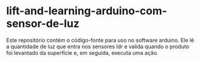 # lift-and-learning-arduino-com-sensor-de-luz
Este repositório contém o código-fonte para uso no software arduino. Ele lê a quantidade de luz que entra nos sensores ldr e valida quando o produto foi levantado da superfície e, em seguida, executa uma ação.
